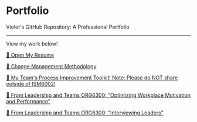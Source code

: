
# Portfolio
Violet's GitHub Repository: A Professional Portfolio
____________________________________________________
View my work below! 

[📄 Open My Resume](https://github.com/VioletGabales/Portfolio/blob/main/Violet's%20Resume.pdf)

[📄 Change Management Methodology](https://github.com/VioletGabales/Portfolio/blob/main/DMAIC%20%26%20ADKAR%20Basics%20Handout%20V2.%209.9.24%20(1).pdf)

[📄 My Team's Process Improvement Toolkit! Note: Please do NOT share outside of ISM6002! ](https://github.com/VioletGabales/Portfolio/blob/main/Process%20Improvement%20Toolkit.pdf)

[📄 From Leadership and Teams ORG6300: "Optimizing Workplace Motivation and Performance"](https://github.com/VioletGabales/Portfolio/blob/main/Optimizing%20Workplace%20Performance-The%20Effects%20of%20Leadership%20Style%20and%20Conflict.pdf)

[📄 From Leadership and Teams ORG6300: "Interviewing Leaders"](https://github.com/VioletGabales/Portfolio/blob/main/Interviewing%20Leaders-A%20Reflection%20on%20Growth%20and%20Development.docx)

